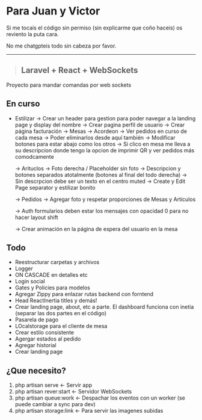 # Para Juan y Victor

Si me tocais el código sin permiso (sin explicarme que coño haceis) os reviento la puta cara.

No me chatgpteis todo sin cabeza por favor.

-------


>## Laravel + React + WebSockets

Proyecto para mandar comandas por web sockets

## En curso
- Estilizar
    -> Crear un header para gestion para poder navegar a la landing page y display del nombre
    -> Crear pagina perfil de usuario
    -> Crear página facturación
    -> Mesas
        -> Acordeon
            -> Ver pedidos en curso de cada mesa
            -> Poder eliminarlos desde aquí también
            -> Modificar botones para estar abajo como los otros
            -> Si clico en mesa me lleva a su descripcion donde tengo la opcion de imprimir QR y ver pedidos más comodcamente
    
    -> Arituclos
        -> Foto derecha / Placeholder sin foto
        -> Descripcion y botones separados atotalmente (botones al final del todo derecha)
        -> Sin descrpcion debe ser un texto en el centro muted
        -> Create y Edit Page separator y estilizar bonito

    -> Pedidos
        -> Agregar foto y respetar proporciones de Mesas y Articulos

    -> Auth formularios deben estar los mensajes con opacidad 0 para no hacer layout shift

    -> Crear animación en la página de espera del usuario en la mesa
## Todo

- Reestructurar carpetas y archivos
- Logger
- ON CASCADE en detalles etc
- Login social
- Gates y Policies para modelos
- Agregar Zippy para enlazar rutas backend con forntend
- Head ReactInertia titles y demás!
- Crear landing page, about, etc a parte. El dashboard funciona con inetia (separar las dos partes en el código)
- Pasarela de pago
- LOcalstorage para el cliente de mesa
- Crear estilo consistente
- Agergar estados al pedido
- Agregar historial
- Crear landing page

## ¿Que necesito?

1. php artisan serve <- Servir app
2. php artisan rever:start <- Servidor WebSockets
3. php artisan queue:work  <- Despachar los eventos con un worker (se puede cambiar a sync para dev)
4. php artisan storage:link <- Para servir las imagenes subidas